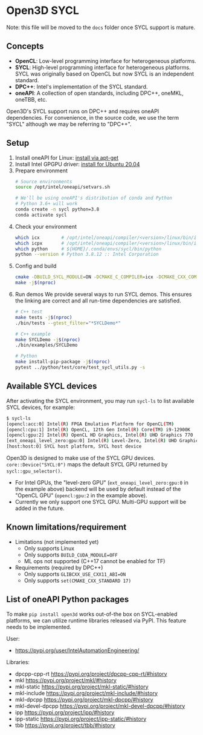 # Open3D SYCL

Note: this file will be moved to the `docs` folder once SYCL support is mature.

## Concepts

- **OpenCL**: Low-level programming interface for heterogeneous platforms.
- **SYCL**: High-level programming interface for heterogeneous platforms. SYCL
  was originally based on OpenCL but now SYCL is an independent standard.
- **DPC++**: Intel's implementation of the SYCL standard.
- **oneAPI**: A collection of open standards, including DPC++, oneMKL, oneTBB, etc.

Open3D's SYCL support runs on DPC++ and requires oneAPI dependencies. For
convenience, in the source code, we use the term "SYCL" although we may be
referring to "DPC++".

## Setup

1. Install oneAPI for Linux: [install via apt-get](https://www.intel.com/content/www/us/en/develop/documentation/installation-guide-for-intel-oneapi-toolkits-linux/top/installation/install-using-package-managers/apt.html)
2. Install Intel GPGPU driver: [install for Ubuntu 20.04](https://dgpu-docs.intel.com/installation-guides/ubuntu/ubuntu-focal.html)
3. Prepare environment
   ```bash
   # Source environments
   source /opt/intel/oneapi/setvars.sh

   # We'll be using oneAPI's distribution of conda and Python
   # Python 3.6+ will work
   conda create -n sycl python=3.8
   conda activate sycl
   ```
4. Check your environment
   ```bash
   which icx        # /opt/intel/oneapi/compiler/<version>/linux/bin/icx
   which icpx       # /opt/intel/oneapi/compiler/<version>/linux/bin/icpx
   which python     # ${HOME}/.conda/envs/sycl/bin/python
   python --version # Python 3.8.12 :: Intel Corporation
   ```
5. Config and build
   ```bash
   cmake -DBUILD_SYCL_MODULE=ON -DCMAKE_C_COMPILER=icx -DCMAKE_CXX_COMPILER=icpx ..
   make -j$(nproc)
   ```
6. Run demos
   We provide several ways to run SYCL demos. This ensures the linking are
   correct and all run-time dependencies are satisfied.
   ```bash
   # C++ test
   make tests -j$(nproc)
   ./bin/tests --gtest_filter="*SYCLDemo*"

   # C++ example
   make SYCLDemo -j$(nproc)
   ./bin/examples/SYCLDemo

   # Python
   make install-pip-package -j$(nproc)
   pytest ../python/test/core/test_sycl_utils.py -s
   ```

## Available SYCL devices

After activating the SYCL environment, you may run `sycl-ls` to list available
SYCL devices, for example:

```bash
$ sycl-ls
[opencl:acc:0] Intel(R) FPGA Emulation Platform for OpenCL(TM)
[opencl:cpu:1] Intel(R) OpenCL, 12th Gen Intel(R) Core(TM) i9-12900K
[opencl:gpu:2] Intel(R) OpenCL HD Graphics, Intel(R) UHD Graphics 770
[ext_oneapi_level_zero:gpu:0] Intel(R) Level-Zero, Intel(R) UHD Graphics 770
[host:host:0] SYCL host platform, SYCL host device
```

Open3D is designed to make use of the SYCL GPU devices.
`core::Device("SYCL:0")` maps the default SYCL GPU returned by
`sycl::gpu_selector()`.
- For Intel GPUs, the "level-zero GPU" (`ext_oneapi_level_zero:gpu:0` in the
  example above) backend will be used by default instead of the "OpenCL GPU"
  (`opencl:gpu:2` in the example above).
- Currently we only support one SYCL GPU. Multi-GPU support will be added in
  the future.

## Known limitations/requirement

- Limitations (not implemented yet)
  - Only supports Linux
  - Only supports `BUILD_CUDA_MODULE=OFF`
  - ML ops not supported (C++17 cannot be enabled for TF)
- Requirements (required by DPC++)
  - Only supports `GLIBCXX_USE_CXX11_ABI=ON`
  - Only supports `set(CMAKE_CXX_STANDARD 17)`


## List of oneAPI Python packages

To make `pip install open3d` works out-of-the box on SYCL-enabled platforms,
we can utilize runtime libraries released via PyPI. This feature needs to be
implemented.

User:
- https://pypi.org/user/IntelAutomationEngineering/

Libraries:
- dpcpp-cpp-rt     https://pypi.org/project/dpcpp-cpp-rt/#history
- mkl              https://pypi.org/project/mkl/#history
- mkl-static       https://pypi.org/project/mkl-static/#history
- mkl-include      https://pypi.org/project/mkl-include/#history
- mkl-dpcpp        https://pypi.org/project/mkl-dpcpp/#history
- mkl-devel-dpcpp  https://pypi.org/project/mkl-devel-dpcpp/#history
- ipp              https://pypi.org/project/ipp/#history
- ipp-static       https://pypi.org/project/ipp-static/#history
- tbb              https://pypi.org/project/tbb/#history
